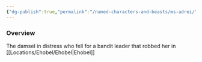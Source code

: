```yaml
---
{"dg-publish":true,"permalink":"/named-characters-and-beasts/ms-adrei/","tags":["NPC"],"noteIcon":"","created":"2024-07-17T21:05:36.807+01:00","updated":"2024-12-13T17:33:51.999+00:00"}
---
```



### Overview
The damsel in distress who fell for a bandit leader that robbed her in [[Locations/Ehobel/Ehobel\|Ehobel]]